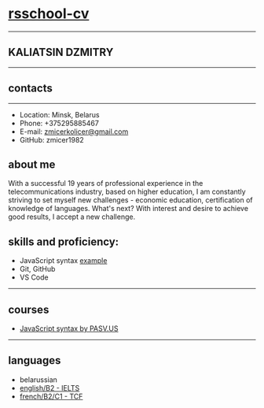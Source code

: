 # [rsschool-cv](https://github.com/rolling-scopes-school/)

---
## KALIATSIN DZMITRY
---

## contacts

---

- Location: Minsk, Belarus
- Phone: +375295885467
- E-mail: zmicerkolicer@gmail.com
- GitHub: zmicer1982

## about me

With a successful 19 years of professional experience in the telecommunications industry, based on higher education, I am constantly striving to set myself new challenges - economic education, certification of knowledge of languages. What's next? With interest and desire to achieve good results, I accept a new challenge.

## skills and proficiency:

- JavaScript syntax [example](https://jsbin.com/vixilixoba/edit?js,console)
- Git, GitHub
- VS Code

---

## courses

- [JavaScript syntax by PASV.US](https://localcoding.us/course/5c140b2b42f6ea23059cbe8f)

---

## languages

- belarussian
- [english/B2 - IELTS](https://drive.google.com/file/d/1l1Yp3H2sM04qbtzcdjxp3EW0wNMpn_0q/view?usp=sharing)
- [french/B2/C1 - TCF](https://drive.google.com/file/d/1Gxnq63HLszH0kNvj_WckPpLoMMz4he4_/view?usp=sharing)
